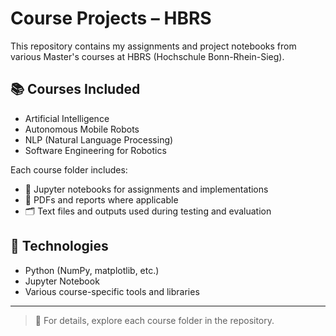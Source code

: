 # Course Projects – HBRS

This repository contains my assignments and project notebooks from various Master's courses at HBRS (Hochschule Bonn-Rhein-Sieg).

## 📚 Courses Included
- Artificial Intelligence
- Autonomous Mobile Robots
- NLP (Natural Language Processing)
- Software Engineering for Robotics

Each course folder includes:
- 📓 Jupyter notebooks for assignments and implementations  
- 📄 PDFs and reports where applicable  
- 🗂️ Text files and outputs used during testing and evaluation  

## 🔧 Technologies
- Python (NumPy, matplotlib, etc.)
- Jupyter Notebook
- Various course-specific tools and libraries

---

> 📁 For details, explore each course folder in the repository.

